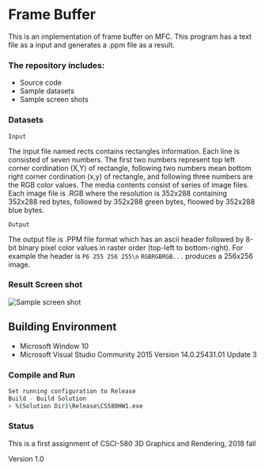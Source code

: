 # Frame Buffer

This is an implementation of frame buffer on MFC. This program has a text file as a input and generates a .ppm file as a result.

### The repository includes:
* Source code
* Sample datasets
* Sample screen shots

### Datasets

```Input```

The input file named rects contains rectangles information. Each line is consisted of seven numbers. The first two numbers represent top left corner cordination (X,Y) of rectangle, following two numbers mean bottom right corner cordination (x,y) of rectangle, and following three numbers are the RGB color values. The media contents consist of series of image files. Each image file is .RGB where the resolution is 352x288 containing 352x288 red bytes, followed by 352x288 green bytes, floowed by 352x288 blue bytes.

```Output```

The output file is .PPM file format which has an ascii header followed by 8-bit binary pixel color values in raster order (top-left to bottom-right). For example the header is `P6 255 256 255\n` `RGBRGBRGB...` produces a 256x256 image.


### Result Screen shot
![Sample screen shot](screenshot.png)


## Building Environment
* Microsoft Window 10
* Microsoft Visual Studio Community 2015 Version 14.0.25431.01 Update 3


### Compile and Run
```bash
Set running configuration to Release
Build - Build Solution
> %(Solution Dir)\Release\CS580HW1.exe
```


### Status

This is a first assignment of CSCI-580 3D Graphics and Rendering, 2018 fall

Version 1.0
